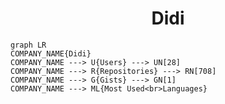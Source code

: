 <h1 align="center">Didi</h1>

```mermaid
graph LR
COMPANY_NAME{Didi}
COMPANY_NAME ---> U{Users} ---> UN[28]
COMPANY_NAME ---> R{Repositories} ---> RN[708]
COMPANY_NAME ---> G{Gists} ---> GN[1]
COMPANY_NAME ---> ML{Most Used<br>Languages}
```
